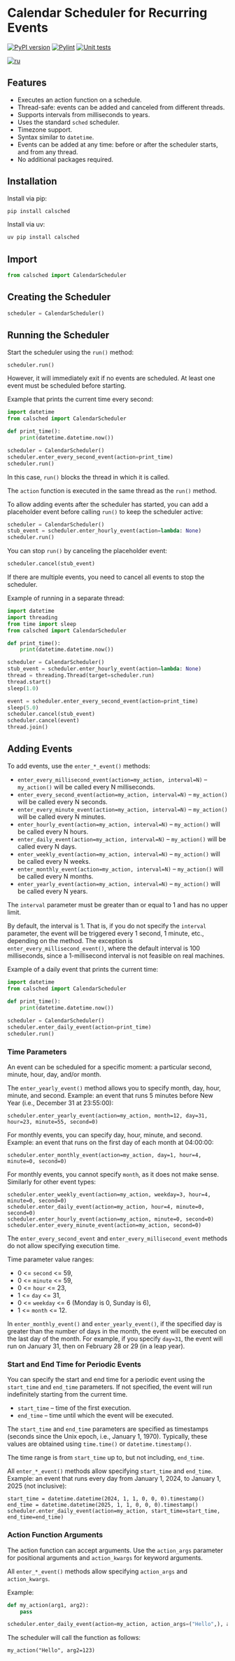 # Calendar Scheduler for Recurring Events

[![PyPI version](https://img.shields.io/pypi/v/calsched.svg)](https://pypi.org/project/calsched/)
[![Pylint](https://github.com/bravikov/calsched/actions/workflows/pylint.yml/badge.svg)](https://github.com/bravikov/calsched/actions/workflows/pylint.yml)
[![Unit tests](https://github.com/bravikov/calsched/actions/workflows/unittests.yml/badge.svg)](https://github.com/bravikov/calsched/actions/workflows/unittests.yml)

[![ru](https://img.shields.io/badge/lang-russian-blue.svg)](https://github.com/bravikov/calsched/blob/main/README_ru.md)

## Features

- Executes an action function on a schedule.
- Thread-safe: events can be added and canceled from different threads.
- Supports intervals from milliseconds to years.
- Uses the standard `sched` scheduler.
- Timezone support.
- Syntax similar to `datetime`.
- Events can be added at any time: before or after the scheduler starts, and from any thread.
- No additional packages required.

## Installation

Install via pip:

```bash
pip install calsched
```

Install via uv:

```bash
uv pip install calsched
```

## Import

```python
from calsched import CalendarScheduler
```

## Creating the Scheduler

```python
scheduler = CalendarScheduler()
```

## Running the Scheduler

Start the scheduler using the `run()` method:

```python
scheduler.run()
```

However, it will immediately exit if no events are scheduled. At least one event must be scheduled before starting.

Example that prints the current time every second:

```python
import datetime
from calsched import CalendarScheduler

def print_time():
    print(datetime.datetime.now())

scheduler = CalendarScheduler()
scheduler.enter_every_second_event(action=print_time)
scheduler.run()
```

In this case, `run()` blocks the thread in which it is called.

The `action` function is executed in the same thread as the `run()` method.

To allow adding events after the scheduler has started, you can add a placeholder event before calling `run()` to keep the scheduler active:

```python
scheduler = CalendarScheduler()
stub_event = scheduler.enter_hourly_event(action=lambda: None)
scheduler.run()
```

You can stop `run()` by canceling the placeholder event:

```python
scheduler.cancel(stub_event)
```

If there are multiple events, you need to cancel all events to stop the scheduler.

Example of running in a separate thread:

```python
import datetime
import threading
from time import sleep
from calsched import CalendarScheduler

def print_time():
    print(datetime.datetime.now())

scheduler = CalendarScheduler()
stub_event = scheduler.enter_hourly_event(action=lambda: None)
thread = threading.Thread(target=scheduler.run)
thread.start()
sleep(1.0)

event = scheduler.enter_every_second_event(action=print_time)
sleep(5.0)
scheduler.cancel(stub_event)
scheduler.cancel(event)
thread.join()
```

## Adding Events

To add events, use the `enter_*_event()` methods:

- `enter_every_millisecond_event(action=my_action, interval=N)` – `my_action()` will be called every N milliseconds.
- `enter_every_second_event(action=my_action, interval=N)` – `my_action()` will be called every N seconds.
- `enter_every_minute_event(action=my_action, interval=N)` – `my_action()` will be called every N minutes.
- `enter_hourly_event(action=my_action, interval=N)` – `my_action()` will be called every N hours.
- `enter_daily_event(action=my_action, interval=N)` – `my_action()` will be called every N days.
- `enter_weekly_event(action=my_action, interval=N)` – `my_action()` will be called every N weeks.
- `enter_monthly_event(action=my_action, interval=N)` – `my_action()` will be called every N months.
- `enter_yearly_event(action=my_action, interval=N)` – `my_action()` will be called every N years.

The `interval` parameter must be greater than or equal to 1 and has no upper limit.

By default, the interval is 1. That is, if you do not specify the `interval` parameter, the event will be triggered every 1 second, 1 minute, etc., depending on the method. The exception is `enter_every_millisecond_event()`, where the default interval is 100 milliseconds, since a 1-millisecond interval is not feasible on real machines.

Example of a daily event that prints the current time:

```python
import datetime
from calsched import CalendarScheduler
    
def print_time():
    print(datetime.datetime.now())

scheduler = CalendarScheduler()
scheduler.enter_daily_event(action=print_time)
scheduler.run()
```

### Time Parameters

An event can be scheduled for a specific moment: a particular second, minute, hour, day, and/or month.

The `enter_yearly_event()` method allows you to specify month, day, hour, minute, and second. Example: an event that runs 5 minutes before New Year (i.e., December 31 at 23:55:00):

    scheduler.enter_yearly_event(action=my_action, month=12, day=31, hour=23, minute=55, second=0)

For monthly events, you can specify day, hour, minute, and second. Example: an event that runs on the first day of each month at 04:00:00:

    scheduler.enter_monthly_event(action=my_action, day=1, hour=4, minute=0, second=0)

For monthly events, you cannot specify `month`, as it does not make sense. Similarly for other event types:

    scheduler.enter_weekly_event(action=my_action, weekday=3, hour=4, minute=0, second=0)
    scheduler.enter_daily_event(action=my_action, hour=4, minute=0, second=0)
    scheduler.enter_hourly_event(action=my_action, minute=0, second=0)
    scheduler.enter_every_minute_event(action=my_action, second=0)

The `enter_every_second_event` and `enter_every_millisecond_event` methods do not allow specifying execution time.

Time parameter value ranges:

- 0 <= `second` <= 59,
- 0 <= `minute` <= 59,
- 0 <= `hour` <= 23,
- 1 <= `day` <= 31,
- 0 <= `weekday` <= 6 (Monday is 0, Sunday is 6),
- 1 <= `month` <= 12.

In `enter_monthly_event()` and `enter_yearly_event()`, if the specified day is greater than the number of days in the month, the event will be executed on the last day of the month. For example, if you specify `day=31`, the event will run on January 31, then on February 28 or 29 (in a leap year).

### Start and End Time for Periodic Events

You can specify the start and end time for a periodic event using the `start_time` and `end_time` parameters. If not specified, the event will run indefinitely starting from the current time.

- `start_time` – time of the first execution.
- `end_time` – time until which the event will be executed.

The `start_time` and `end_time` parameters are specified as timestamps (seconds since the Unix epoch, i.e., January 1, 1970). Typically, these values are obtained using `time.time()` or `datetime.timestamp()`.

The time range is from `start_time` up to, but not including, `end_time`.

All `enter_*_event()` methods allow specifying `start_time` and `end_time`. Example: an event that runs every day from January 1, 2024, to January 1, 2025 (not inclusive):

    start_time = datetime.datetime(2024, 1, 1, 0, 0, 0).timestamp()
    end_time = datetime.datetime(2025, 1, 1, 0, 0, 0).timestamp()
    scheduler.enter_daily_event(action=my_action, start_time=start_time, end_time=end_time)

### Action Function Arguments

The action function can accept arguments. Use the `action_args` parameter for positional arguments and `action_kwargs` for keyword arguments.

All `enter_*_event()` methods allow specifying `action_args` and `action_kwargs`.

Example:

```python
def my_action(arg1, arg2):
    pass

scheduler.enter_daily_event(action=my_action, action_args=("Hello",), action_kwargs={"arg2": 123})
```

The scheduler will call the function as follows:

    my_action("Hello", arg2=123)
